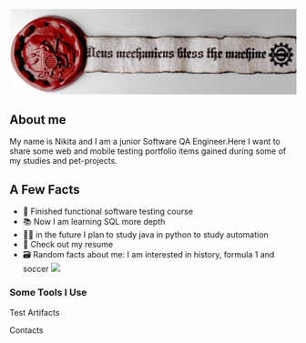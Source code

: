 ![Header](https://github.com/NGavr/ngavr/blob/main/assets/Header.png)
## About me
 My name is Nikita and I am a junior Software QA Engineer.Here I want to share some web and mobile testing portfolio items gained during some of my studies and pet-projects.

## A Few Facts
- :love_you_gesture: Finished functional software testing course 
- :books: Now I am learning SQL more depth
- :man_technologist: in the future I plan to study java in python to study automation
- :page_facing_up: Check out my resume
- :card_file_box: Random facts about me: I am interested in history, formula 1 and soccer ![][def]
### Some Tools I Use

Test Artifacts

Contacts


[def]: https://github.com/NGavr/ngavr/blob/main/assets/space-marine-2-warhammer-40k.gif